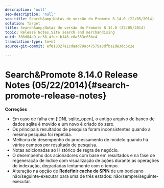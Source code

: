 ```yaml
---
description: 'null'
seo-description: 'null'
seo-title: Search&amp;Notas de versão do Promote 8.14.0 (22/05/2014)
solution: Target
title: Search&amp;Notas de versão do Promote 8.14.0 (22/05/2014)
topic: Release Notes,Site search and merchandising
uuid: 308d84a9-ec38-4fec-b146-e8a353e65be4
translation-type: tm+mt
source-git-commit: ef818327e1cdaad79ac47575a8dfba1de3dc5c2e

---
```



# Search&amp;Promote 8.14.0 Release Notes (05/22/2014){#search-promote-release-notes}

**Correções**

* Em caso de falha em [!DNL sqlite_open], o antigo arquivo de banco de dados sqlite é movido e um novo é criado do zero.
* Os principais resultados de pesquisa foram inconsistentes quando a mesma pesquisa foi repetida.
* Melhoria de desempenho do processamento de modelo quando há vários campos por resultado de pesquisa.
* Notas adicionadas ao Histórico de regra de negócio.
* O desempenho dos acionadores com base em resultados e na fase de regeneração de índice com visualização de ações durante as operações de indexação, degradadas lentamente com o tempo.
* Alteração na opção de **Redefinir cache de SPIN** de um booleano não/seguinte-executar para uma de três estados: não/sempre/seguinte-executar.

